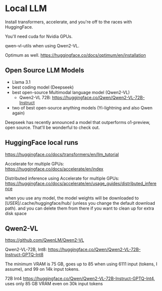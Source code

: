 # Local LLM

Install transformers, accelerate, and you're off to the races with HuggingFace.

You'll need cuda for Nvidia GPUs.

qwen-vl-utils when using Qwen2-VL.

Optimum as well. https://huggingface.co/docs/optimum/en/installation

## Open Source LLM Models

- Llama 3.1
- best coding model (Deepseek)
- best open-source Multimodal language model (Qwen2-VL)
	- Qwen2-VL 72B: https://huggingface.co/Qwen/Qwen2-VL-72B-Instruct
- two of best open-source anything models (Yi-lightning and also Qwen again)

Deepseek has recently announced a model that outperforms o1-preview, open source. That'll be wonderful to check out.

## HuggingFace local runs

https://huggingface.co/docs/transformers/en/llm_tutorial

Accelerate for multiple GPUs: https://huggingface.co/docs/accelerate/en/index

Distributed inference using Accelerate for multiple GPUs: https://huggingface.co/docs/accelerate/en/usage_guides/distributed_inference

when you use any model, the model weights will be downloaded to [USER]/.cache/huggingface/hub/ (unless you change the default download path). and you can delete them from there if you want to clean up for extra disk space

## Qwen2-VL

https://github.com/QwenLM/Qwen2-VL

Qwen2-VL-72B, Int8: https://huggingface.co/Qwen/Qwen2-VL-72B-Instruct-GPTQ-Int8

The minimum VRAM is 75 GB, goes up to 85 when using 6111 input (tokens, I assume), and 99 on 14k input tokens.

72B Int4 https://huggingface.co/Qwen/Qwen2-VL-72B-Instruct-GPTQ-Int4, uses only 85 GB VRAM even on 30k input tokens
